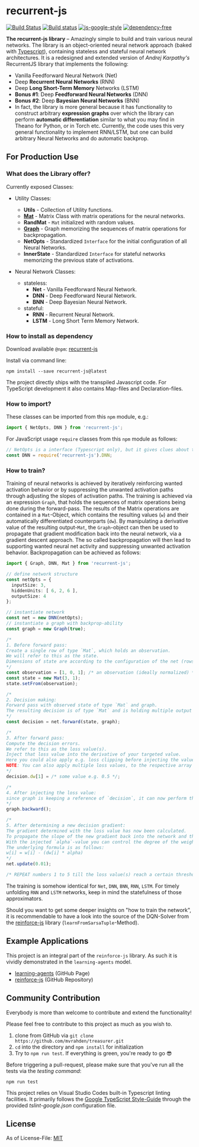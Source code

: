 # recurrent-js
[![Build Status](https://travis-ci.org/mvrahden/recurrent-js.svg?branch=master)](https://travis-ci.org/mvrahden/recurrent-js)
[![Build status](https://ci.appveyor.com/api/projects/status/7qkcof8t6b0io44f/branch/master?svg=true)](https://ci.appveyor.com/project/mvrahden/recurrent-js/branch/master)
[![js-google-style](https://img.shields.io/badge/code%20style-google-blue.svg)](https://google.github.io/styleguide/jsguide.html)
[![dependency-free](https://img.shields.io/badge/dependencies-none-brightgreen.svg)]()

[docs-graph]: https://github.com/mvrahden/recurrent-js/blob/master/docs/graph.md
[docs-mat]: https://github.com/mvrahden/recurrent-js/blob/master/docs/mat.md

**The recurrent-js library** &ndash; Amazingly simple to build and train various neural networks. The library is an object-oriented neural network approach (baked with [Typescript](https://github.com/Microsoft/TypeScript)), containing stateless and stateful neural network architectures. It is a redesigned and extended version of _Andrej Karpathy's_ RecurrentJS library that implements the following:

* Vanilla Feedforward Neural Network (Net)
* Deep **Recurrent Neural Networks** (RNN)
* Deep **Long Short-Term Memory** Networks (LSTM) 
* **Bonus #1**: Deep **Feedforward Neural Networks** (DNN)
* **Bonus #2**: Deep **Bayesian Neural Networks** (BNN)
* In fact, the library is more general because it has functionality to construct arbitrary **expression graphs** over which the library can perform **automatic differentiation** similar to what you may find in Theano for Python, or in Torch etc. Currently, the code uses this very general functionality to implement RNN/LSTM, but one can build arbitrary Neural Networks and do automatic backprop.

## For Production Use

### What does the Library offer?

Currently exposed Classes:

* Utility Classes:
  * **Utils** - Collection of Utility functions.
  * **[Mat][docs-mat]** - Matrix Class with matrix operations for the neural networks.
  * **RandMat** - `Mat` initialized with random values.
  * **[Graph][docs-graph]** - Graph memorizing the sequences of matrix operations for backpropagation.
  * **NetOpts** - Standardized `Interface` for the initial configuration of all Neural Networks.
  <!-- * **FNNModel** - Generalized Class containing the Weights (and `Graph`) for stateless `FNN`-models
    * such as `DNN` or `BNN`.
  * **RNNModel** - Generalized Class containing the Weights (and `Graph`) for stateful `RNN`-models
    * such as `RNN` or `LSTM`. -->
  * **InnerState** - Standardized `Interface` for stateful networks memorizing the previous state of activations.

* Neural Network Classes:
  * stateless:
    * **Net** - Vanilla Feedforward Neural Network.
    * **DNN** - Deep Feedforward Neural Network.
    * **BNN** - Deep Bayesian Neural Network.
  * stateful:
    * **RNN** - Recurrent Neural Network.
    * **LSTM** - Long Short Term Memory Network.

### How to install as dependency

Download available `@npm`: [recurrent-js](https://www.npmjs.com/package/recurrent-js)

Install via command line:
```
npm install --save recurrent-js@latest
```

The project directly ships with the transpiled Javascript code.
For TypeScript development it also contains Map-files and Declaration-files.

### How to import?

These classes can be imported from this `npm` module, e.g.:
```typescript
import { NetOpts, DNN } from 'recurrent-js';
```

For JavaScript usage `require` classes from this `npm` module as follows:
```javascript
// NetOpts is a interface (Typescript only), but it gives clues about the required Object-keys
const DNN = require('recurrent-js').DNN;
```

### How to train?

Training of neural networks is achieved by iteratively reinforcing wanted activation behavior or by suppressing the unwanted activation paths through adjusting the slopes of activation paths.
The training is achieved via an expression `Graph`, that holds the sequences of matrix operations being done during the forward-pass.
The results of the Matrix operations are contained in a `Mat`-Object, which contains the resulting values (`w`) and their automatically differentiated counterparts (`dw`).
By manipulating a derivative value of the resulting output-`Mat`, the `Graph`-object can then be used to propagate that gradient modification back into the neural network, via a gradient descent approach.
The so called backpropagation will then lead to supporting wanted neural net activity and suppressing unwanted activation behavior.
Backpropagation can be achieved as follows:

```typescript
import { Graph, DNN, Mat } from 'recurrent-js';

// define network structure
const netOpts = {
  inputSize: 3,
  hiddenUnits: [ 6, 2, 6 ],
  outputSize: 4
};

// instantiate network
const net = new DNN(netOpts);
// instantiate a graph with backprop-ability
const graph = new Graph(true);

/*
1. Before forward pass:
Create a single row of type `Mat`, which holds an observation.
We will refer to this as the state.
Dimensions of state are according to the configuration of the net (rows = inputSize = 3, cols = 1).
*/
const observation = [1, 0, 1]; /* an observation (ideally normalized) */
const state = new Mat(3, 1);
state.setFrom(observation);

/*
2. Decision making:
Forward pass with observed state of type `Mat` and graph.
The resulting decision is of type `Mat` and is holding multiple output values (here: 4).
*/
const decision = net.forward(state, graph);

/* 
3. After forward pass:
Compute the decision errors.
We refer to this as the loss value(s).
Inject that loss value into the derivative of your targeted value.
Here you could also apply e.g. loss clipping before injecting the value.
NOTE: You can also apply multiple loss values, to the respective array fields.
*/
decision.dw[1] = /* some value e.g. 0.5 */;

/*
4. After injecting the loss value:
since graph is keeping a reference of `decision`, it can now perform the backpropagation and therefore calculate a new decision gradient.
*/
graph.backward();

/*
5. After determining a new decision gradient:
The gradient determined with the loss value has now been calculated.
To propagate the slope of the new gradient back into the network and therefore adjust the actual decision gradient, the weights need to be updated accordingly.
With the injected `alpha`-value you can control the degree of the weight update.
The underlying formula is as follows: 
w[i] = w[i] - (dw[i] * alpha)
*/
net.update(0.01);

/* REPEAT numbers 1 to 5 till the loss value(s) reach a certain threshold */
```

The training is somehow identical for `Net`, `DNN`, `BNN`, `RNN`, `LSTM`.
For timely unfolding `RNN` and `LSTM` networks, keep in mind the statefulness of those approximators.

Should you want to get some deeper insights on "how to train the network", it is recommendable to have a look into the source of the DQN-Solver from the [reinforce-js](https://github.com/mvrahden/reinforce-js) library (`learnFromSarsaTuple`-Method).

## Example Applications

This project is an integral part of the `reinforce-js` library.
As such it is vividly demonstrated in the `learning-agents` model.

- [learning-agents](https://mvrahden.github.io/learning-agents) (GitHub Page)
- [reinforce-js](https://github.com/mvrahden/reinforce-js) (GitHub Repository)


## Community Contribution

Everybody is more than welcome to contribute and extend the functionality!

Please feel free to contribute to this project as much as you wish to.

1. clone from GitHub via `git clone https://github.com/mvrahden/treasurer.git`
2. `cd` into the directory and `npm install` for initialization
3. Try to `npm run test`. If everything is green, you're ready to go :sunglasses:

Before triggering a pull-request, please make sure that you've run all the tests via the *testing command*:

```
npm run test
```

This project relies on Visual Studio Codes built-in Typescript linting facilities. It primarily follows the [Google TypeScript Style-Guide](https://github.com/google/ts-style) through the provided *tslint-google.json* configuration file.

## License

As of License-File: [MIT](LICENSE)
